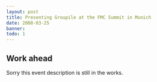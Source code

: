 ```yaml
---
layout: post
title: Presenting Groupile at the FMC Summit in Munich
date: 2008-03-25
banner: 
todo: 1
---
```



## Work ahead

Sorry this event description is still in the works.

<!--
http://www.pavingways.com/presenting-groupile-at-the-fmc-summit-in-munich_172.html
-->